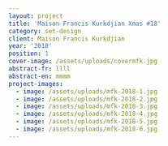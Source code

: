```yaml
---
layout: project
title: 'Maison Francis Kurkdjian Xmas #18'
category: set-design
client: Maison Francis Kurkdjian
year: '2018'
position: 1
cover-image: /assets/uploads/covermfk.jpg
abstract-fr: llll
abstract-en: mmmm
project-images:
  - image: /assets/uploads/mfk-2018-1.jpg
  - image: /assets/uploads/mfk-2018-2.jpg
  - image: /assets/uploads/mfk-2018-3.jpg
  - image: /assets/uploads/mfk-2018-4.jpg
  - image: /assets/uploads/mfk-2018-5.jpg
  - image: /assets/uploads/mfk-2018-6.jpg
---
```


